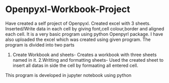 # Openpyxl-Workbook-Project

Have created a self project of Openpyxl. Created excel with 3 sheets. Inserted/Write data in each cell by giving font,cell colour,border and aligned each cell. It is a very basic program using python Openpyrl package. I have also uploaded the excel which was created using given program.
The program is divided into two parts
1. Create Workbook and sheets- Creates a workbook with three sheets named in it.
2.Writting and formatting sheets- Used the created sheet to insert all datas in side the cell by formaating all entered cell.

This program is developed in jupyter notebook using python
